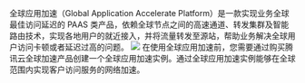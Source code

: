 全球应用加速（Global Application Accelerate Platform）是一款实现业务全球最佳访问延迟的 PAAS 类产品，依赖全球节点之间的高速通道、转发集群及智能路由技术，实现各地用户的就近接入，并将流量转发至源站，帮助业务解决全球用户访问卡顿或者延迟过高的问题。
![](https://mc.qcloudimg.com/static/img/752baaa682af4fc2ff1c3d5a33b9ea06/image.png)
在使用全球应用加速前，您需要通过购买腾讯云全球加速产品创建一个全球应用加速实例。通过全球应用加速实例能够在全球范围内实现客户访问服务的网络加速。

